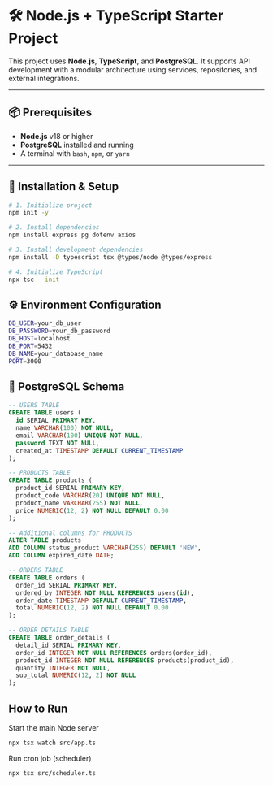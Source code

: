 # 🛠️ Node.js + TypeScript Starter Project

This project uses **Node.js**, **TypeScript**, and **PostgreSQL**. It supports API development with a modular architecture using services, repositories, and external integrations.

---

## 📦 Prerequisites

- **Node.js** v18 or higher  
- **PostgreSQL** installed and running  
- A terminal with `bash`, `npm`, or `yarn`

---

## 🚀 Installation & Setup

```bash
# 1. Initialize project
npm init -y

# 2. Install dependencies
npm install express pg dotenv axios

# 3. Install development dependencies
npm install -D typescript tsx @types/node @types/express

# 4. Initialize TypeScript
npx tsc --init
```

## ⚙️ Environment Configuration
```bash
DB_USER=your_db_user
DB_PASSWORD=your_db_password
DB_HOST=localhost
DB_PORT=5432
DB_NAME=your_database_name
PORT=3000
```

## 🧱 PostgreSQL Schema
```sql
-- USERS TABLE
CREATE TABLE users (
  id SERIAL PRIMARY KEY,
  name VARCHAR(100) NOT NULL,
  email VARCHAR(100) UNIQUE NOT NULL,
  password TEXT NOT NULL,
  created_at TIMESTAMP DEFAULT CURRENT_TIMESTAMP
);

-- PRODUCTS TABLE
CREATE TABLE products (
  product_id SERIAL PRIMARY KEY,
  product_code VARCHAR(20) UNIQUE NOT NULL,
  product_name VARCHAR(255) NOT NULL,
  price NUMERIC(12, 2) NOT NULL DEFAULT 0.00
);

-- Additional columns for PRODUCTS
ALTER TABLE products
ADD COLUMN status_product VARCHAR(255) DEFAULT 'NEW', 
ADD COLUMN expired_date DATE;

-- ORDERS TABLE
CREATE TABLE orders (
  order_id SERIAL PRIMARY KEY,
  ordered_by INTEGER NOT NULL REFERENCES users(id),
  order_date TIMESTAMP DEFAULT CURRENT_TIMESTAMP,
  total NUMERIC(12, 2) NOT NULL DEFAULT 0.00
);

-- ORDER DETAILS TABLE
CREATE TABLE order_details (
  detail_id SERIAL PRIMARY KEY,
  order_id INTEGER NOT NULL REFERENCES orders(order_id),
  product_id INTEGER NOT NULL REFERENCES products(product_id),
  quantity INTEGER NOT NULL,
  sub_total NUMERIC(12, 2) NOT NULL
);

```
## How to Run
Start the main Node server
```bash
npx tsx watch src/app.ts
```
Run cron job (scheduler)
```bash
npx tsx src/scheduler.ts
```
